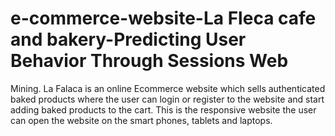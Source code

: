 # e-commerce-website-La Fleca cafe and bakery-Predicting User Behavior Through Sessions Web
Mining. La Falaca is an online Ecommerce website which sells authenticated baked products where
the user can login or register to the website and start adding baked products to the cart. This is the
responsive website the user can open the website on the smart phones, tablets and laptops.
